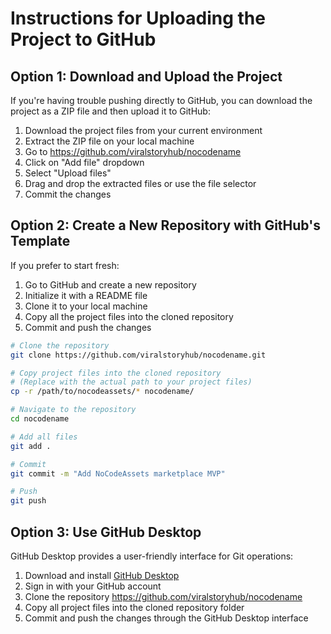 # Instructions for Uploading the Project to GitHub

## Option 1: Download and Upload the Project

If you're having trouble pushing directly to GitHub, you can download the project as a ZIP file and then upload it to GitHub:

1. Download the project files from your current environment
2. Extract the ZIP file on your local machine
3. Go to https://github.com/viralstoryhub/nocodename
4. Click on "Add file" dropdown
5. Select "Upload files"
6. Drag and drop the extracted files or use the file selector
7. Commit the changes

## Option 2: Create a New Repository with GitHub's Template

If you prefer to start fresh:

1. Go to GitHub and create a new repository
2. Initialize it with a README file
3. Clone it to your local machine
4. Copy all the project files into the cloned repository
5. Commit and push the changes

```bash
# Clone the repository
git clone https://github.com/viralstoryhub/nocodename.git

# Copy project files into the cloned repository
# (Replace with the actual path to your project files)
cp -r /path/to/nocodeassets/* nocodename/

# Navigate to the repository
cd nocodename

# Add all files
git add .

# Commit
git commit -m "Add NoCodeAssets marketplace MVP"

# Push
git push
```

## Option 3: Use GitHub Desktop

GitHub Desktop provides a user-friendly interface for Git operations:

1. Download and install [GitHub Desktop](https://desktop.github.com/)
2. Sign in with your GitHub account
3. Clone the repository https://github.com/viralstoryhub/nocodename
4. Copy all project files into the cloned repository folder
5. Commit and push the changes through the GitHub Desktop interface